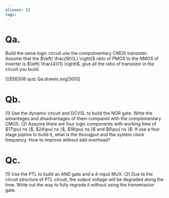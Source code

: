 ```yaml
---
aliases: []
tags:
---
```

# Qa.

Build the same logic circuit use the compulmentary CMOS transister. Assume that the $\left( \frac{W}{L} \right)$ ratio of PMOS to the NMOS of inverter is $\left( \frac{4}{1} \right)$, give all the ratio of transistor in the circuit you build.

![[EE6306 quiz Qa.drawio.svg|300]]

# Qb. 

(1) Use the dynamic circuit and DCVSL to build the NOR gate. Write the advantages and disadvantages of them compared with the complementary CMOS. (2) Assume there are four logic components with working time of $17\pu{ ns }$, $24\pu{ ns }$, $18\pu{ ns }$ and $6\pu{ ns }$. If use a four stage pipline to build it, what is the througput and the system clock frequency. How to improve without add overhead?

# Qc.

(1) Use the PTL to build an AND gate and a 4-input MUX. (2) Due to the circuit structure of PTL circuit, the output voltage will be degraded along the time. Write out the way to fully regrade it without using the transmission gate.
